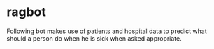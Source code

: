 # ragbot
Following bot makes use of patients and hospital data to predict what should a person do when he is sick when asked appropriate.

